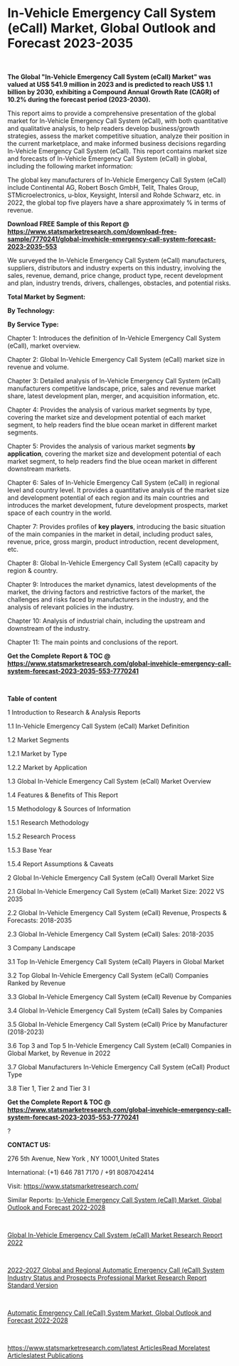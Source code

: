 <h1>In-Vehicle Emergency Call System (eCall) Market, Global Outlook and Forecast 2023-2035</h1><br/><p><strong>The Global "In-Vehicle Emergency Call System (eCall) Market" was valued at US$ 541.9 million in 2023 and is predicted to reach US$ 1.1 billion by 2030, exhibiting a Compound Annual Growth Rate (<strong>CAGR</strong>) of 10.2% during the forecast period (2023-2030).</strong></p>
 
 
 
 <p>This report aims to provide a comprehensive presentation of the global market for In-Vehicle Emergency Call System (eCall), with both quantitative and qualitative analysis, to help readers develop business/growth strategies, assess the market competitive situation, analyze their position in the current marketplace, and make informed business decisions regarding In-Vehicle Emergency Call System (eCall). This report contains market size and forecasts of In-Vehicle Emergency Call System (eCall) in global, including the following market information:</p>
 
 
 
 <p>The global key manufacturers of In-Vehicle Emergency Call System (eCall) include Continental AG, Robert Bosch GmbH, Telit, Thales Group, STMicroelectronics, u-blox, Keysight, Intersil and Rohde Schwarz, etc. in 2022, the global top five players have a share approximately % in terms of revenue.</p>
 
 
 
 <p><strong>Download FREE Sample of this Report @ <a href="https://www.statsmarketresearch.com/download-free-sample/7770241/global-invehicle-emergency-call-system-forecast-2023-2035-553">https://www.statsmarketresearch.com/download-free-sample/7770241/global-invehicle-emergency-call-system-forecast-2023-2035-553</a></strong></p>
 
 
 
 <p>We surveyed the In-Vehicle Emergency Call System (eCall) manufacturers, suppliers, distributors and industry experts on this industry, involving the sales, revenue, demand, price change, product type, recent development and plan, industry trends, drivers, challenges, obstacles, and potential risks.</p>
 
 
 
 <p><strong>Total Market by Segment:</strong></p>
 
 
 
 <p><strong>By Technology:</strong></p>
 
 
 
 <p><strong>By Service Type:</strong></p>
 
 
 
 <p>Chapter 1: Introduces the definition of In-Vehicle Emergency Call System (eCall), market overview.</p>
 
 
 
 <p>Chapter 2: Global In-Vehicle Emergency Call System (eCall) market size in revenue and volume.</p>
 
 
 
 <p>Chapter 3: Detailed analysis of In-Vehicle Emergency Call System (eCall) manufacturers competitive landscape, price, sales and revenue market share, latest development plan, merger, and acquisition information, etc.</p>
 
 
 
 <p>Chapter 4: Provides the analysis of various market segments by type, covering the market size and development potential of each market segment, to help readers find the blue ocean market in different market segments.</p>
 
 
 
 <p>Chapter 5: Provides the analysis of various market segments <strong>by application</strong>, covering the market size and development potential of each market segment, to help readers find the blue ocean market in different downstream markets.</p>
 
 
 
 <p>Chapter 6: Sales of In-Vehicle Emergency Call System (eCall) in regional level and country level. It provides a quantitative analysis of the market size and development potential of each region and its main countries and introduces the market development, future development prospects, market space of each country in the world.</p>
 
 
 
 <p>Chapter 7: Provides profiles of <strong>key players</strong>, introducing the basic situation of the main companies in the market in detail, including product sales, revenue, price, gross margin, product introduction, recent development, etc.</p>
 
 
 
 <p>Chapter 8: Global In-Vehicle Emergency Call System (eCall) capacity by region & country.</p>
 
 
 
 <p>Chapter 9: Introduces the market dynamics, latest developments of the market, the driving factors and restrictive factors of the market, the challenges and risks faced by manufacturers in the industry, and the analysis of relevant policies in the industry.</p>
 
 
 
 <p>Chapter 10: Analysis of industrial chain, including the upstream and downstream of the industry.</p>
 
 
 
 <p>Chapter 11: The main points and conclusions of the report.</p>
 
 
 
 <div><b>Get the Complete Report & TOC @ <a href="https://www.statsmarketresearch.com/global-invehicle-emergency-call-system-forecast-2023-2035-553-7770241">https://www.statsmarketresearch.com/global-invehicle-emergency-call-system-forecast-2023-2035-553-7770241</a></b></div>
 
 
 
 <p><br />
 
 <b>Table of content</b></p>
 
 
 
 <p>1 Introduction to Research & Analysis Reports<br />
 
 1.1 In-Vehicle Emergency Call System (eCall) Market Definition<br />
 
 1.2 Market Segments<br />
 
 1.2.1 Market by Type<br />
 
 1.2.2 Market by Application<br />
 
 1.3 Global In-Vehicle Emergency Call System (eCall) Market Overview<br />
 
 1.4 Features & Benefits of This Report<br />
 
 1.5 Methodology & Sources of Information<br />
 
 1.5.1 Research Methodology<br />
 
 1.5.2 Research Process<br />
 
 1.5.3 Base Year<br />
 
 1.5.4 Report Assumptions & Caveats<br />
 
 2 Global In-Vehicle Emergency Call System (eCall) Overall Market Size<br />
 
 2.1 Global In-Vehicle Emergency Call System (eCall) Market Size: 2022 VS 2035<br />
 
 2.2 Global In-Vehicle Emergency Call System (eCall) Revenue, Prospects & Forecasts: 2018-2035<br />
 
 2.3 Global In-Vehicle Emergency Call System (eCall) Sales: 2018-2035<br />
 
 3 Company Landscape<br />
 
 3.1 Top In-Vehicle Emergency Call System (eCall) Players in Global Market<br />
 
 3.2 Top Global In-Vehicle Emergency Call System (eCall) Companies Ranked by Revenue<br />
 
 3.3 Global In-Vehicle Emergency Call System (eCall) Revenue by Companies<br />
 
 3.4 Global In-Vehicle Emergency Call System (eCall) Sales by Companies<br />
 
 3.5 Global In-Vehicle Emergency Call System (eCall) Price by Manufacturer (2018-2023)<br />
 
 3.6 Top 3 and Top 5 In-Vehicle Emergency Call System (eCall) Companies in Global Market, by Revenue in 2022<br />
 
 3.7 Global Manufacturers In-Vehicle Emergency Call System (eCall) Product Type<br />
 
 3.8 Tier 1, Tier 2 and Tier 3 I</p>
 
 
 
 <div><b>Get the Complete Report & TOC @ <a href="https://www.statsmarketresearch.com/global-invehicle-emergency-call-system-forecast-2023-2035-553-7770241">https://www.statsmarketresearch.com/global-invehicle-emergency-call-system-forecast-2023-2035-553-7770241</a></b></div>
 
 
 
 <p>? </p>
 
 
 
 <p><b>CONTACT US:</b><br />
 
 276 5th Avenue, New York , NY 10001,United States<br />
 
 International: (+1) 646 781 7170 / +91 8087042414<br />
 
 Visit: <a href="https://www.statsmarketresearch.com/">https://www.statsmarketresearch.com/</a><br />
 
 Similar Reports: <a href="https://www.statsmarketresearch.com/global-invehicle-emergency-call-system-forecast-2023-2035-553-7770241">In-Vehicle Emergency Call System (eCall) Market, Global Outlook and Forecast 2022-2028</a><br />
 
 <br />
 
 <a href="https://www.statsmarketresearch.com/global-invehicle-emergency-call-system-forecast-2023-2035-553-7770241">Global In-Vehicle Emergency Call System (eCall) Market Research Report 2022</a><br />
 
 <br />
 
 <a href="https://www.statsmarketresearch.com/global-invehicle-emergency-call-system-forecast-2023-2035-553-7770241">2022-2027 Global and Regional Automatic Emergency Call (eCall) System Industry Status and Prospects Professional Market Research Report Standard Version</a><br />
 
 <br />
 
 <a href="https://www.statsmarketresearch.com/global-invehicle-emergency-call-system-forecast-2023-2035-553-7770241">Automatic Emergency Call (eCall) System Market, Global Outlook and Forecast 2022-2028</a><br />
 
 <br />
 
 <a href="https://gyeongbokgung.com">https://www.statsmarketresearch.com/</a><a href="https://hallyeomaritime.com">latest Articles</a><a href="https://jingwansa.com">Read More</a><a href="https://nguoiviet.jp/">latest Articles</a><a href="https://www.intelmarketresearch.com/">latest Publications</a></p>